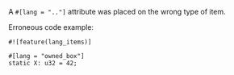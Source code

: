 A `#[lang = ".."]` attribute was placed on the wrong type of item.

Erroneous code example:

```compile_fail,E0718
#![feature(lang_items)]

#[lang = "owned_box"]
static X: u32 = 42;
```
